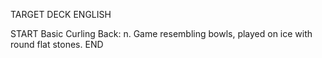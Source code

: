 TARGET DECK
ENGLISH

START
Basic
Curling
Back: n. Game resembling bowls, played on ice with round flat stones.
END
